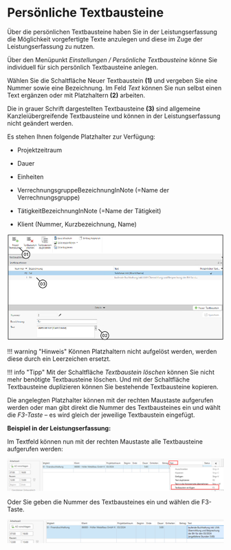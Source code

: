 # Persönliche Textbausteine

Über die persönlichen Textbausteine haben Sie in der Leistungserfassung
die Möglichkeit vorgefertigte Texte anzulegen und diese im Zuge der
Leistungserfassung zu nutzen.

Über den Menüpunkt *Einstellungen / Persönliche Textbausteine* könne Sie
individuell für sich persönlich Textbausteine anlegen.

Wählen Sie die Schaltfläche Neuer Textbaustein **(1)** und vergeben Sie
eine Nummer sowie eine Bezeichnung. Im Feld *Text* können Sie nun selbst
einen Text ergänzen oder mit Platzhaltern **(2)** arbeiten.

Die in grauer Schrift dargestellten Textbausteine **(3)** sind
allgemeine Kanzleiübergreifende Textbausteine und können in der
Leistungserfassung nicht geändert werden.

Es stehen Ihnen folgende Platzhalter zur Verfügung:

-   Projektzeitraum

-   Dauer

-   Einheiten

-   VerrechnungsgruppeBezeichnungInNote (=Name der Verrechnungsgruppe)

-   TätigkeitBezeichnungInNote (=Name der Tätigkeit)

-   Klient (Nummer, Kurzbezeichnung, Name)


![](<img/image79.png>)

!!! warning "Hinweis"
    Können Platzhaltern nicht aufgelöst werden, werden diese durch ein
    Leerzeichen ersetzt.

!!! info "Tipp"
    Mit der Schaltfläche *Textbaustein löschen* können Sie nicht mehr
    benötigte Textbausteine löschen. Und mit der Schaltfläche
    Textbausteine duplizieren können Sie bestehende Textbausteine
    kopieren.

Die angelegten Platzhalter können mit der rechten Maustaste aufgerufen
werden oder man gibt direkt die Nummer des Textbausteines ein und wählt
die *F3-Taste* – es wird gleich der jeweilige Textbaustein eingefügt.

**Beispiel in der Leistungserfassung:**

Im Textfeld können nun mit der rechten Maustaste alle Textbausteine
aufgerufen werden:

![](<img/image80.png>)

Oder Sie geben die Nummer des Textbausteines ein und wählen die
F3-Taste.

![](<img/image81.png>)